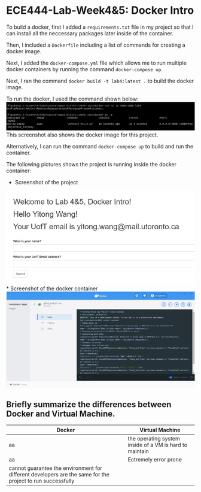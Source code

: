 # ECE444-Lab-Week4&5: Docker Intro

To build a docker, first I added a `requirements.txt` file in my project so that I can install all the neccessary packages later inside of the container.    

Then, I included a `Dockerfile` including a list of commands for creating a docker image.     

Next, I added the `docker-compose.yml` file which allows me to run multiple docker containers by running the command `docker-compose up`.

Next, I ran the command `docker build -t lab4:latest .` to build the docker image. 

To run the docker, I used the command shown below:
<img src="https://github.com/yitongknows/ECE444-F2020-Lab3/blob/lab4_Microservice_Experiment/img/lab4_3.jpg" width="900">  
This screenshot also shows the docker image for this project. 

Alternatively, I can run the command `docker-compose up` to build and run the container.

The following pictures shows the project is running inside the docker container:
* Screenshot of the project
<img src="https://github.com/yitongknows/ECE444-F2020-Lab3/blob/lab4_Microservice_Experiment/img/lab4_1.jpg" width="700"> 
* Screenshot of the docker container
<img src="https://github.com/yitongknows/ECE444-F2020-Lab3/blob/lab4_Microservice_Experiment/img/lab4_2.jpg" width="1000">  


## Briefly summarize the differences between Docker and Virtual Machine.

Docker | Virtual Machine
------------ | -------------
 aa | the operating system inside of a VM is hard to maintain
  aa | Ectremely error prone
| cannot guarantee the environment for different developers are the same for the project to run successfully

